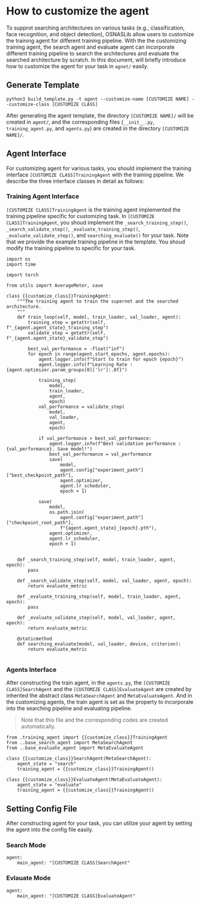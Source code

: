 # How to customize the agent
To supprot searching architectures on various tasks (e.g., classification, face recognition, and object detection), OSNASLib allow users to customize the training agent for different training pipeline. With the the customizing training agent, the search agent and evaluate agent can incorporate different training pipeline to search the architectures and evaluate the searched architecture by scratch. In this document, will briefly introduce how to customize the agent for your task in `agnet/` easily.

## Generate Template
```
python3 build_template.py -t agent --customize-name [CUSTOMIZE NAME] --customize-class [CUSTOMIZE CLASS]
```

After generating the agent template, the directory `[CUSTOMIZE NAME]/` will be created in `agent/`, and the corresponding files (`__init__.py`, `training_agent.py`, and `agents.py`) are created in the directory `[CUSTOMIZE NAME]/`.


## Agent Interface
For customizing agent for various tasks, you should implement the training interface `[CUSTOMIZE CLASS]TrainingAgent` with the training pipeline. We describe the three interface classes in detail as follows:

### Training Agent Interface
`[CUSTOMIZE CLASS]TrainingAgent` is the training agent implemented the training pipeline specific for customizing task. In `[CUSTOMIZE CLASS]TrainingAgent`, you shoud implement the `_search_training_step()`, `_search_validate_step()`, `_evaluate_training_step()`, `_evaluate_validate_step()`, and `searching_evaluate()` for your task.
Note that we provide the example training pipeline in the template. You shoud modify the training pipeline to specific for your task.

```python3
import os
import time

import torch

from utils import AverageMeter, save

class {{customize_class}}TrainingAgent:
    """The training agent to train the supernet and the searched architecture.
    """
    def train_loop(self, model, train_loader, val_loader, agent):
        training_step = getattr(self, f"_{agent.agent_state}_training_step")
        validate_step = getattr(self, f"_{agent.agent_state}_validate_step")

        best_val_performance = -float("inf")
        for epoch in range(agent.start_epochs, agent.epochs):
            agent.logger.info(f"Start to train for epoch {epoch}")
            agent.logger.info(f"Learning Rate : {agent.optimizer.param_groups[0]['lr']:.8f}")

            training_step(
                model,
                train_loader,
                agent,
                epoch)
            val_performance = validate_step(
                model,
                val_loader,
                agent,
                epoch)

            if val_performance > best_val_performance:
                agent.logger.info(f"Best validation performance : {val_performance}. Save model!")
                best_val_performance = val_performance
                save(
                    model,
                    agent.config["experiment_path"]["best_checkpoint_path"],
                    agent.optimizer,
                    agent.lr_scheduler,
                    epoch + 1)

            save(
                model,
                os.path.join(
                    agent.config["experiment_path"]["checkpoint_root_path"],
                    f"{agent.agent_state}_{epoch}.pth"),
                agent.optimizer,
                agent.lr_scheduler,
                epoch + 1)


    def _search_training_step(self, model, train_loader, agent, epoch):
        pass

    def _search_validate_step(self, model, val_loader, agent, epoch):
        return evaluate_metric

    def _evaluate_training_step(self, model, train_loader, agent, epoch):
        pass

    def _evaluate_validate_step(self, model, val_loader, agent, epoch):
        return evaluate_metric

    @staticmethod
    def searching_evaluate(model, val_loader, device, criterion):
        return evaluate_metric


```

### Agents Interface
After constructing the train agent, in the `agents.py`, the `[CUSTOMIZE CLASS]SearchAgent` and the `[CUSTOMIZE CLASS]EvaluateAgent` are created by inherited the abstract class `MetaSearchAgent` and `MetaEvaluateAgent`. And in the customizing agents, the train agent is set as the property to incorporate into the searching pipeline and evaluating pipeline. 
> Note that this file and the corresponding codes are created automatically.

```python3
from .training_agent import {{customize_class}}TrainingAgent
from ..base_search_agent import MetaSearchAgent
from ..base_evaluate_agent import MetaEvaluateAgent

class {{customize_class}}SearchAgent(MetaSearchAgent):
    agent_state = "search"
    training_agent = {{customize_class}}TrainingAgent()

class {{customize_class}}EvaluateAgent(MetaEvaluateAgent):
    agent_state = "evaluate"
    training_agent = {{customize_class}}TrainingAgent()
```

## Setting Config File
After constructing agent for your task, you can utilize your agent by setting the agent into the config file easily.
### Search Mode
```
agent:
    main_agent: "[CUSTOMIZE CLASS]SearchAgent"
```

### Evlauate Mode
```
agent:
    main_agent: "[CUSTOMIZE CLASS]EvaluateAgent"
```
